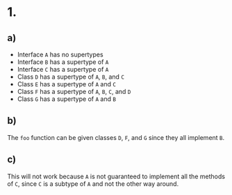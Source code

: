 # 1.

## a)

- Interface `A` has no supertypes
- Interface `B` has a supertype of `A`
- Interface `C` has a supertype of `A`
- Class `D` has a supertype of `A`, `B`, and `C`
- Class `E` has a supertype of `A` and `C`
- Class `F` has a supertype of `A`, `B`, `C`, and `D`
- Class `G` has a supertype of `A` and `B`

## b)

The `foo` function can be given classes `D`, `F`, and `G` since they all
implement `B`.

## c)

This will not work because `A` is not guaranteed to implement all the methods of
`C`, since `C` is a subtype of `A` and not the other way around.
